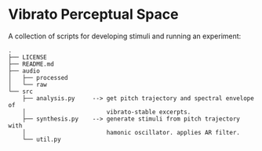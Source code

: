 # Vibrato Perceptual Space

A collection of scripts for developing stimuli and running an experiment:
```
.
├── LICENSE
├── README.md
├── audio
│   ├── processed
│   └── raw
└── src
    ├── analysis.py     --> get pitch trajectory and spectral envelope of
    │                       vibrato-stable excerpts.
    ├── synthesis.py    --> generate stimuli from pitch trajectory with
    │                       hamonic oscillator. applies AR filter.
    └── util.py
```
